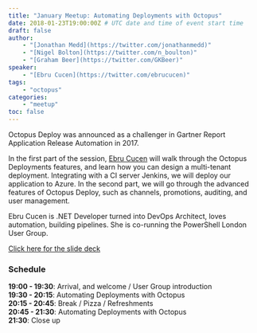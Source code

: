 ```yaml
---
title: "January Meetup: Automating Deployments with Octopus"
date: 2018-01-23T19:00:00Z # UTC date and time of event start time
draft: false
author: 
    - "[Jonathan Medd](https://twitter.com/jonathanmedd)"
    - "[Nigel Bolton](https://twitter.com/n_boulton)"
    - "[Graham Beer](https://twitter.com/GKBeer)"
speaker: 
    - "[Ebru Cucen](https://twitter.com/ebrucucen)"
tags: 
    - "octopus"
categories: 
    - "meetup"
toc: false
---
```


Octopus Deploy was announced as a challenger in Gartner Report Application Release Automation in 2017. 

In the first part of the session, [Ebru Cucen](https://twitter.com/ebrucucen) will walk through the Octopus Deployments features, and learn how you can design a multi-tenant deployment. Integrating with a CI server Jenkins, we will deploy our application to Azure. In the second part, we will go through the advanced features of Octopus Deploy, such as channels, promotions, auditing, and user management.

Ebru Cucen is .NET Developer turned into DevOps Architect, loves automation, building pipelines. She is co-running the PowerShell London User Group.

[Click here for the slide deck](https://github.com/powershellorguk/SouthCoast/tree/master/Meetups/2018/January)

### Schedule

**19:00 - 19:30**: Arrival, and welcome / User Group introduction  
**19:30 - 20:15**: Automating Deployments with Octopus  
**20:15 - 20:45**: Break / Pizza / Refreshments  
**20:45 - 21:30**: Automating Deployments with Octopus  
**21:30**: Close up